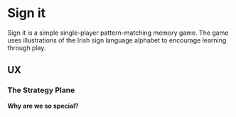 # Sign it

Sign it is a simple single-player pattern-matching memory game. The game uses illustrations of the Irish sign language alphabet to encourage learning through play.

## UX

### The Strategy Plane

**Why are we so special?**
